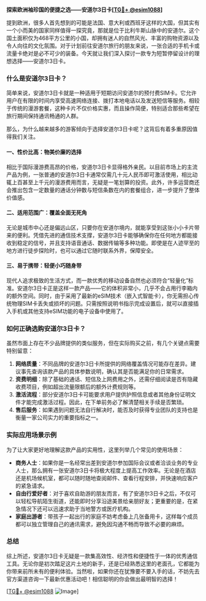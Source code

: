 **探索欧洲袖珍国的便捷之选——安道尔3日卡[[TG💪+ @esim1088](https://t.me/s/esim1088)]**

提到欧洲，很多人首先想到的可能是法国、意大利或西班牙这样的大国，但其实有一个小而美的国家同样值得一探究竟，那就是位于比利牛斯山脉中的安道尔。这个国土面积仅为468平方公里的小国，却拥有迷人的自然风光、丰富的购物资源以及令人向往的文化氛围。对于计划前往安道尔旅行的朋友来说，一张合适的手机卡或流量卡绝对是必不可少的装备。今天就让我们深入探讨一款专为短暂停留设计的理想选择——安道尔3日卡。

### 什么是安道尔3日卡？

简单来说，安道尔3日卡就是一种适用于短期访问安道尔的预付费SIM卡。它允许用户在有限的时间内享受高速网络连接、拨打本地电话以及发送短信等服务。相较于传统的漫游套餐，这种卡片不仅价格实惠，而且操作简便，特别适合那些希望在旅行期间保持通讯畅通的人群。

那么，为什么越来越多的游客倾向于选择安道尔3日卡呢？这背后有着多重原因值得我们关注。

#### 一、性价比高：物美价廉的选择

相比于国际漫游费高昂的价格，安道尔3日卡显得格外亲民。以目前市场上的主流产品为例，一张普通的安道尔3日卡通常仅需几十元人民币即可激活使用，相比动辄上百甚至上千元的漫游费用而言，无疑是一笔划算的投资。此外，许多运营商还会推出包含一定数量的通话分钟数与短信条数在内的套餐组合，进一步提升了整体价值感。

#### 二、适用范围广：覆盖全面无死角

无论是城市中心还是偏远山区，只要你在安道尔境内，就能享受到这张小小卡片带来的便利。凭借先进的通信技术支撑，安道尔3日卡能够确保你在任何地方都能接收到稳定的信号，并且支持语音通话、数据传输等多种功能。即使是在人迹罕至的地方进行徒步探险时，也可以通过它随时联系外界，保障安全。

#### 三、易于携带：轻便小巧随身带

现代人追求极致的生活方式，而一款优秀的移动设备自然也必须符合“轻量化”标准。安道尔3日卡正是这样一款产品——它的体积非常小，几乎不会占用行李箱内的额外空间。同时，由于采用了最新的eSIM技术（嵌入式智能卡），你无需担心传统物理SIM卡丢失或损坏的问题。只需按照说明书指示完成设置后，就可以直接插入手机或其他支持eSIM功能的电子设备中使用了。

### 如何正确选购安道尔3日卡？

虽然市面上存在不少品牌提供的类似服务，但在实际购买之前，有几个关键点需要特别留意：

1. **网络质量**：不同品牌的安道尔3日卡所提供的网络覆盖情况可能存在差异。建议事先查询该款产品的具体参数说明，确认其是否能满足你的日常需求。
2. **资费明细**：除了基础的通话、短信及上网费用之外，还需仔细阅读是否有隐藏收费项目，例如超出流量限额后的额外计费规则等。
3. **激活流程**：部分安道尔3日卡可能要求用户提供护照信息或者其他身份证明文件才能完成激活过程。因此，在下单前务必了解清楚相关手续是否繁琐。
4. **售后服务**：如果遇到问题无法自行解决时，能否及时获得专业团队的支持也是衡量一家公司实力的重要指标之一。

### 实际应用场景示例

为了让大家更好地理解这款产品的实用性，这里列举几个常见的使用场景：

- **商务人士**：如果你是一名经常出差到安道尔参加国际会议或者洽谈业务的专业人士，那么拥有一张安道尔3日卡将极大程度上提高工作效率。无论是在酒店还是机场候机室，都可以随时随地查阅邮件、查看行程安排，并快速响应客户的紧急请求。
- **自由行爱好者**：对于喜欢自助游的朋友而言，有了安道尔3日卡之后，不仅可以轻松导航陌生街道，还能即时分享沿途美景给亲朋好友；更重要的是，在紧急情况下还可以迅速求助于当地警方或医疗机构。
- **家庭出游者**：带孩子一起出行的家庭不妨考虑备上几张备用卡，这样每个成员都可以独立管理自己的通讯需求，避免因沟通不畅而导致不必要的麻烦。

### 总结

综上所述，安道尔3日卡无疑是一款集高效性、经济性和便捷性于一体的优秀通信工具。无论你是初次踏足这片土地的新手，还是已经熟悉这里的老面孔，它都能为你带来前所未有的便利体验。当然啦，如果你还在犹豫要不要入手的话，不妨先去官方渠道咨询一下最新优惠活动吧！相信聪明的你会做出最明智的选择！

[[TG💪+ @esim1088](https://t.me/s/esim1088) ![Image](https://i.postimg.cc/4NQfJmqS/Snipaste-2025-05-13-00-14-12.png)]